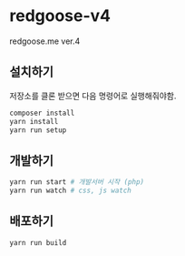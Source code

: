 # redgoose-v4

redgoose.me ver.4

## 설치하기

저장소를 클론 받으면 다음 명령어로 실행해줘야함.

```bash
composer install
yarn install
yarn run setup
```

## 개발하기

```bash
yarn run start # 개발서버 시작 (php)
yarn run watch # css, js watch
```

## 배포하기

```bash
yarn run build
```
